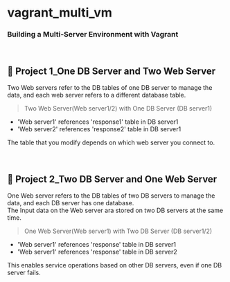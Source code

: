 # vagrant_multi_vm
### Building a Multi-Server Environment with Vagrant  
<br/>

## 📝 Project 1_One DB Server and Two Web Server
Two Web servers refer to the DB tables of one DB server to manage the data, and each web server refers to a different database table.

> Two Web Server(Web server1/2) with One DB Server (DB server1) 

- 'Web server1' references 'response1' table in DB server1
- 'Web server2' references 'response2' table in DB server1

The table that you modify depends on which web server you connect to.  
<br/>
<br/>

## 📝 Project 2_Two DB Server and One Web Server
One Web server refers to the DB tables of two DB servers to manage the data, and each DB server has one database.  
The Input data on the Web server ara stored on two DB servers at the same time.  


> One Web Server(Web server1) with Two DB Server (DB server1/2) 

- 'Web server1' references 'response' table in DB server1
- 'Web server1' references 'response' table in DB server2

This enables service operations based on other DB servers, even if one DB server fails.
<br/>
